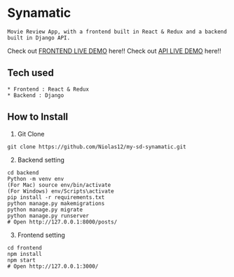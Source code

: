 # Synamatic
```
Movie Review App, with a frontend built in React & Redux and a backend built in Django API.
```
Check out [FRONTEND LIVE DEMO](https://synamatic-frontend.nicolaskponton.repl.co/) here!!
Check out [API LIVE DEMO](https://synamatic-backend.nicolaskponton.repl.co/) here!!
## Tech used
```
* Frontend : React & Redux
* Backend : Django
```
## How to Install
1. Git Clone
```
git clone https://github.com/Niolas12/my-sd-synamatic.git
```
2. Backend setting
```
cd backend
Python -m venv env
(For Mac) source env/bin/activate
(For Windows) env/Scripts\activate
pip install -r requirements.txt
python manage.py makemigrations
python manage.py migrate
python manage.py runserver
# Open http://127.0.0.1:8000/posts/
```
3. Frontend setting
```
cd frontend
npm install
npm start
# Open http://127.0.0.1:3000/
```
